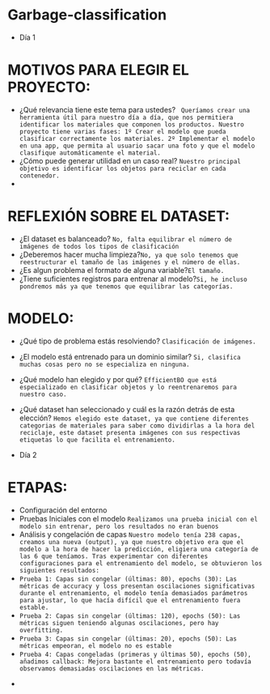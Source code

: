 # Garbage-classification
- Día 1
  
# MOTIVOS PARA ELEGIR EL PROYECTO:
- ¿Qué relevancia tiene este tema para ustedes?  ``` Queríamos crear una herramienta útil para nuestro día a día, que nos permitiera identificar los materiales que componen los productos. Nuestro proyecto tiene varias fases: 1º Crear el modelo que pueda clasificar correctamente los materiales. 2º Implementar el modelo en una app, que permita al usuario sacar una foto y que el modelo clasifique automáticamente el material.```
- ¿Cómo puede generar utilidad en un caso real? ```Nuestro principal objetivo es identificar los objetos para reciclar en cada contenedor.```
- 
# REFLEXIÓN SOBRE EL DATASET:
- ¿El dataset es balanceado? ```No, falta equilibrar el número de imágenes de todos los tipos de clasificación```
- ¿Deberemos hacer mucha limpieza?```No, ya que solo tenemos que reestructurar el tamaño de las imágenes y el número de ellas.```
- ¿Es algun problema el formato de alguna variable?```El tamaño.```
- ¿Tiene suficientes registros para entrenar al modelo?```Si, he incluso pondremos más ya que tenemos que equilibrar las categorías.```

# MODELO:
- ¿Qué tipo de problema estás resolviendo? ```Clasificación de imágenes.```
- ¿El modelo está entrenado para un dominio similar? ```Si, clasifica muchas cosas pero no se especializa en ninguna.```
- ¿Qué modelo han elegido y por qué? ```EfficientBO que está especializado en clasificar objetos y lo reentrenaremos para nuestro caso.```
- ¿Qué dataset han seleccionado y cuál es la razón detrás de esta elección? ```Hemos elegido este dataset, ya que contiene diferentes categorias de materiales para saber como dividirlas a la hora del reciclaje, este dataset presenta imágenes con sus respectivas etiquetas lo que facilita el entrenamiento.```

- Día 2

# ETAPAS:
- Configuración del entorno
- Pruebas Iniciales con el modelo ```Realizamos una prueba inicial con el modelo sin entrenar, pero los resultados no eran buenos```
- Análisis y congelación de capas ```Nuestro modelo tenía 238 capas, creamos una nueva (output), ya que nuestro objetivo era que el modelo a la hora de hacer la predicción, eligiera una categoría de las 6 que teníamos. Tras experimentar con diferentes configuraciones para el entrenamiento del modelo, se obtuvieron los siguientes resultados:```
 - ```Prueba 1: Capas sin congelar (últimas: 80), epochs (30): Las métricas de accuracy y loss presentan oscilaciones significativas durante el entrenamiento, el modelo tenía demasiados parámetros para ajustar, lo que hacía difícil que el entrenamiento fuera estable.```
 - ```Prueba 2: Capas sin congelar (últimas: 120), epochs (50): Las métricas siguen teniendo algunas oscilaciones, pero hay overfitting.```
 - ```Prueba 3: Capas sin congelar (últimas: 20), epochs (50): Las métricas empeoran, el modelo no es estable```
 - ```Prueba 4: Capas congeladas (primeras y últimas 50), epochs (50), añadimos callback: Mejora bastante el entrenamiento pero todavía observamos demasiadas oscilaciones en las métricas.```
 - ```Prueba 5: Capas congeladas (primeras y últimas 100), e
  

